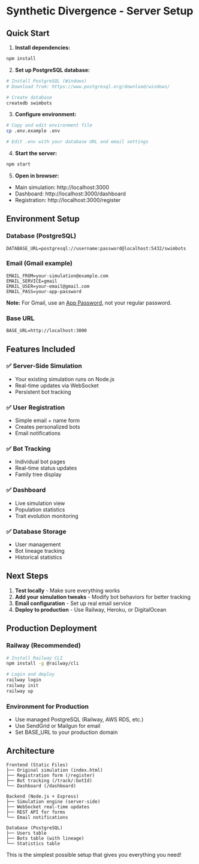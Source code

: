 # Synthetic Divergence - Server Setup

## Quick Start

1. **Install dependencies:**
```bash
npm install
```

2. **Set up PostgreSQL database:**
```bash
# Install PostgreSQL (Windows)
# Download from: https://www.postgresql.org/download/windows/

# Create database
createdb swimbots
```

3. **Configure environment:**
```bash
# Copy and edit environment file
cp .env.example .env

# Edit .env with your database URL and email settings
```

4. **Start the server:**
```bash
npm start
```

5. **Open in browser:**
- Main simulation: http://localhost:3000
- Dashboard: http://localhost:3000/dashboard  
- Registration: http://localhost:3000/register

## Environment Setup

### Database (PostgreSQL)
```
DATABASE_URL=postgresql://username:password@localhost:5432/swimbots
```

### Email (Gmail example)
```
EMAIL_FROM=your-simulation@example.com
EMAIL_SERVICE=gmail
EMAIL_USER=your-email@gmail.com
EMAIL_PASS=your-app-password
```

**Note:** For Gmail, use an [App Password](https://support.google.com/accounts/answer/185833?hl=en), not your regular password.

### Base URL
```
BASE_URL=http://localhost:3000
```

## Features Included

### ✅ Server-Side Simulation
- Your existing simulation runs on Node.js
- Real-time updates via WebSocket
- Persistent bot tracking

### ✅ User Registration
- Simple email + name form
- Creates personalized bots
- Email notifications

### ✅ Bot Tracking
- Individual bot pages
- Real-time status updates  
- Family tree display

### ✅ Dashboard
- Live simulation view
- Population statistics
- Trait evolution monitoring

### ✅ Database Storage
- User management
- Bot lineage tracking
- Historical statistics

## Next Steps

1. **Test locally** - Make sure everything works
2. **Add your simulation tweaks** - Modify bot behaviors for better tracking
3. **Email configuration** - Set up real email service
4. **Deploy to production** - Use Railway, Heroku, or DigitalOcean

## Production Deployment

### Railway (Recommended)
```bash
# Install Railway CLI
npm install -g @railway/cli

# Login and deploy
railway login
railway init
railway up
```

### Environment for Production
- Use managed PostgreSQL (Railway, AWS RDS, etc.)
- Use SendGrid or Mailgun for email
- Set BASE_URL to your production domain

## Architecture

```
Frontend (Static Files)
├── Original simulation (index.html)
├── Registration form (/register)
├── Bot tracking (/track/:botId)  
└── Dashboard (/dashboard)

Backend (Node.js + Express)
├── Simulation engine (server-side)
├── WebSocket real-time updates
├── REST API for forms
└── Email notifications

Database (PostgreSQL)
├── Users table
├── Bots table (with lineage)
└── Statistics table
```

This is the simplest possible setup that gives you everything you need!
